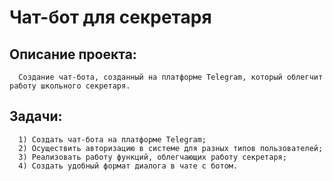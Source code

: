 # Чат-бот для секретаря

## Описание проекта:

      Создание чат-бота, созданный на платформе Telegram, который облегчит работу школьного секретаря.

## Задачи:

      1) Создать чат-бота на платформе Telegram;
      2) Осуществить авторизацию в системе для разных типов пользователей;
      3) Реализовать работу функций, облегчающих работу секретаря;
      4) Создать удобный формат диалога в чате с ботом.
